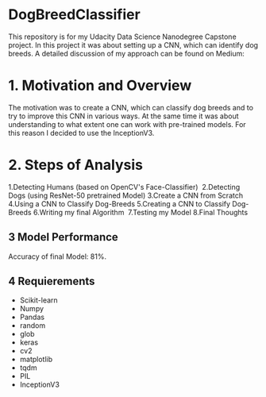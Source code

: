 # DogBreedClassifier

This repository is for my Udacity Data Science Nanodegree Capstone project. In this project it was about setting up a CNN, which can identify dog breeds. 
A detailed discussion of my approach can be found on Medium: 

# 1. Motivation and Overview

The motivation was to create a CNN, which can classify dog breeds and to try to improve this CNN in various ways. At the same time it was about understanding to what extent one can work with pre-trained models. For this reason I decided to use the InceptionV3. 

# 2. Steps of Analysis

1.Detecting Humans (based on OpenCV's Face-Classifier) 
2.Detecting Dogs (using ResNet-50 pretrained Model)
3.Create a CNN from Scratch 
4.Using a CNN to Classify Dog-Breeds
5.Creating a CNN to Classify Dog-Breeds
6.Writing my final Algorithm 
7.Testing my Model
8.Final Thoughts

## 3 Model Performance

Accuracy of final Model: 81%. 

## 4 Requierements

+ Scikit-learn  
+ Numpy 
+ Pandas 
+ random
+ glob
+ keras 
+ cv2
+ matplotlib 
+ tqdm
+ PIL
+ InceptionV3


